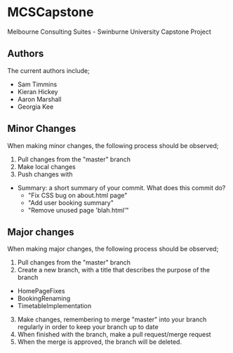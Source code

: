 # MCSCapstone
Melbourne Consulting Suites - Swinburne University Capstone Project
## Authors
The current authors include;
* Sam Timmins
* Kieran Hickey
* Aaron Marshall
* Georgia Kee

## Minor Changes
When making minor changes, the following process should be observed;
1. Pull changes from the "master" branch
2. Make local changes
3. Push changes with
  * Summary: a short summary of your commit. What does this commit do?
    * "Fix CSS bug on about.html page"
    * "Add user booking summary"
    * "Remove unused page 'blah.html'"

## Major changes
When making major changes, the following process should be observed;
1. Pull changes from the "master" branch
2. Create a new branch, with a title that describes the purpose of the branch
  * HomePageFixes
  * BookingRenaming
  * TimetableImplementation
3. Make changes, remembering to merge "master" into your branch regularly in order to keep your branch up to date
4. When finished with the branch, make a pull request/merge request
5. When the merge is approved, the branch will be deleted.
